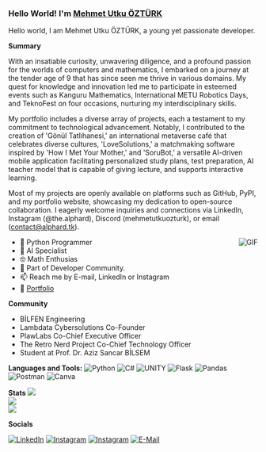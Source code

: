 ### Hello World! I'm [Mehmet Utku ÖZTÜRK](https://alphard.tk)

Hello world, I am Mehmet Utku ÖZTÜRK, a young yet passionate developer.

**Summary**

With an insatiable curiosity, unwavering diligence, and a profound passion for the worlds of computers and mathematics, I embarked on a journey at the tender age of 9 that has since seen me thrive in various domains. My quest for knowledge and innovation led me to participate in esteemed events such as Kanguru Mathematics, International METU Robotics Days, and TeknoFest on four occasions, nurturing my interdisciplinary skills.

My portfolio includes a diverse array of projects, each a testament to my commitment to technological advancement. Notably, I contributed to the creation of 'Gönül Tatlıhanesi,' an international metaverse café that celebrates diverse cultures, 'LoveSolutions,' a matchmaking software inspired by 'How I Met Your Mother,' and 'SoruBot,' a versatile AI-driven mobile application facilitating personalized study plans, test preparation, AI teacher model that is capable of giving lecture, and supports interactive learning.

Most of my projects are openly available on platforms such as GitHub, PyPI, and my portfolio website, showcasing my dedication to open-source collaboration. I eagerly welcome inquiries and connections via LinkedIn, Instagram (@the.alphard), Discord (mehmetutkuozturk), or email (contact@alphard.tk).

<img align="right" alt="GIF" src="https://media.giphy.com/media/3oKIPnAiaMCws8nOsE/giphy.gif" />

- 🐍 Python Programmer
- 🤖 AI Specialist
- 🤓 Math Enthusias
- 👯 Part of Developer Community.
- 📫 Reach me by E-mail, LinkedIn or Instagram
- 📝 [Portfolio](https://alphard.tk)



**Community**
- BİLFEN Engineering
- Lambdata Cybersolutions Co-Founder
- PlawLabs Co-Chief Executive Officer
- The Retro Nerd Project Co-Chief Technology Officer
- Student at Prof. Dr. Aziz Sancar BİLSEM

**Languages and Tools:**
![Python](https://img.shields.io/badge/python-3670A0?style=for-the-badge&logo=python&logoColor=ffdd54)
![C#](https://img.shields.io/badge/c%23-%23239120.svg?style=for-the-badge&logo=c-sharp&logoColor=white)
![UNITY](https://img.shields.io/badge/Unity-%2320232a.svg?style=for-the-badge&logo=unity&logoColor=white)
![Flask](https://img.shields.io/badge/flask-%23000.svg?style=for-the-badge&logo=flask&logoColor=white)
![Pandas](https://img.shields.io/badge/pandas-%23150458.svg?style=for-the-badge&logo=pandas&logoColor=white)
![Postman](https://img.shields.io/badge/Postman-FF6C37?style=for-the-badge&logo=postman&logoColor=white)
![Canva](https://img.shields.io/badge/Canva-%2300C4CC.svg?style=for-the-badge&logo=Canva&logoColor=white)

**Stats**
![](https://github-readme-stats.vercel.app/api?username=thealphard&theme=gruvbox&hide_border=false&include_all_commits=true&count_private=true)<br/>
![](https://github-readme-streak-stats.herokuapp.com/?user=thealphard&theme=gruvbox&hide_border=false)<br/>
![](https://github-readme-stats.vercel.app/api/top-langs/?username=thealphard&theme=gruvbox&hide_border=false&include_all_commits=true&count_private=true&layout=compact)

**Socials**

[![LinkedIn](https://img.shields.io/badge/LinkedIn-%230077B5.svg?logo=linkedin&logoColor=white)](https://linkedin.com/in/mutkuoz) [![Instagram](https://img.shields.io/badge/Instagram-%23E4405F.svg?logo=Instagram&logoColor=white)](https://instagram.com/the.alphard) [![Instagram](https://img.shields.io/badge/Instagram-%23E4405F.svg?logo=Instagram&logoColor=white)](https://instagram.com/the.alphard) [![E-Mail](https://img.shields.io/badge/Instagram-%23E4405F.svg?logo=Instagram&logoColor=white)](https://instagram.com/the.alphard)
